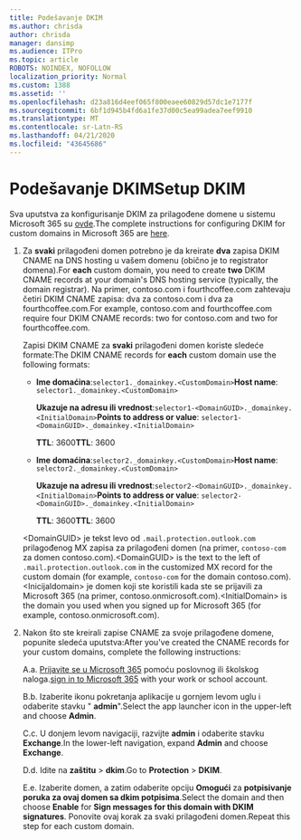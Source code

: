 ```yaml
---
title: Podešavanje DKIM
ms.author: chrisda
author: chrisda
manager: dansimp
ms.audience: ITPro
ms.topic: article
ROBOTS: NOINDEX, NOFOLLOW
localization_priority: Normal
ms.custom: 1388
ms.assetid: ''
ms.openlocfilehash: d23a816d4eef065f800eaee60829d57dc1e7177f
ms.sourcegitcommit: 6bf1d945b4fd6a1fe37d00c5ea99adea7eef9910
ms.translationtype: MT
ms.contentlocale: sr-Latn-RS
ms.lasthandoff: 04/21/2020
ms.locfileid: "43645686"
---
```

# <a name="setup-dkim"></a><span data-ttu-id="9ed95-102">Podešavanje DKIM</span><span class="sxs-lookup"><span data-stu-id="9ed95-102">Setup DKIM</span></span>

<span data-ttu-id="9ed95-103">Sva uputstva za konfigurisanje DKIM za prilagođene domene u sistemu Microsoft 365 su [ovde](https://docs.microsoft.com/office365/SecurityCompliance/use-dkim-to-validate-outbound-email#what-you-need-to-do-to-manually-set-up-dkim-in-office-365).</span><span class="sxs-lookup"><span data-stu-id="9ed95-103">The complete instructions for configuring DKIM for custom domains in Microsoft 365 are [here](https://docs.microsoft.com/office365/SecurityCompliance/use-dkim-to-validate-outbound-email#what-you-need-to-do-to-manually-set-up-dkim-in-office-365).</span></span>

1. <span data-ttu-id="9ed95-104">Za **svaki** prilagođeni domen potrebno je da kreirate **dva** zapisa DKIM CNAME na DNS hosting u vašem domenu (obično je to registrator domena).</span><span class="sxs-lookup"><span data-stu-id="9ed95-104">For **each** custom domain, you need to create **two** DKIM CNAME records at your domain's DNS hosting service (typically, the domain registrar).</span></span> <span data-ttu-id="9ed95-105">Na primer, contoso.com i fourthcoffee.com zahtevaju četiri DKIM CNAME zapisa: dva za contoso.com i dva za fourthcoffee.com.</span><span class="sxs-lookup"><span data-stu-id="9ed95-105">For example, contoso.com and fourthcoffee.com require four DKIM CNAME records: two for contoso.com and two for fourthcoffee.com.</span></span>

   <span data-ttu-id="9ed95-106">Zapisi DKIM CNAME za **svaki** prilagođeni domen koriste sledeće formate:</span><span class="sxs-lookup"><span data-stu-id="9ed95-106">The DKIM CNAME records for **each** custom domain use the following formats:</span></span>

   - <span data-ttu-id="9ed95-107">**Ime domaćina**:`selector1._domainkey.<CustomDomain>`</span><span class="sxs-lookup"><span data-stu-id="9ed95-107">**Host name**: `selector1._domainkey.<CustomDomain>`</span></span>

     <span data-ttu-id="9ed95-108">**Ukazuje na adresu ili vrednost**:`selector1-<DomainGUID>._domainkey.<InitialDomain>`</span><span class="sxs-lookup"><span data-stu-id="9ed95-108">**Points to address or value**: `selector1-<DomainGUID>._domainkey.<InitialDomain>`</span></span>

     <span data-ttu-id="9ed95-109">**TTL**: 3600</span><span class="sxs-lookup"><span data-stu-id="9ed95-109">**TTL**: 3600</span></span>

   - <span data-ttu-id="9ed95-110">**Ime domaćina**:`selector2._domainkey.<CustomDomain>`</span><span class="sxs-lookup"><span data-stu-id="9ed95-110">**Host name**: `selector2._domainkey.<CustomDomain>`</span></span>

     <span data-ttu-id="9ed95-111">**Ukazuje na adresu ili vrednost**:`selector2-<DomainGUID>._domainkey.<InitialDomain>`</span><span class="sxs-lookup"><span data-stu-id="9ed95-111">**Points to address or value**: `selector2-<DomainGUID>._domainkey.<InitialDomain>`</span></span>

     <span data-ttu-id="9ed95-112">**TTL**: 3600</span><span class="sxs-lookup"><span data-stu-id="9ed95-112">**TTL**: 3600</span></span>

   <span data-ttu-id="9ed95-113">\<DomainGUID\> je tekst levo od `.mail.protection.outlook.com` prilagođenog MX zapisa za prilagođeni domen (na primer, `contoso-com` za domen contoso.com).</span><span class="sxs-lookup"><span data-stu-id="9ed95-113">\<DomainGUID\> is the text to the left of `.mail.protection.outlook.com` in the customized MX record for the custom domain (for example, `contoso-com` for the domain contoso.com).</span></span> <span data-ttu-id="9ed95-114">\<Inicijaldomain\> je domen koji ste koristili kada ste se prijavili za Microsoft 365 (na primer, contoso.onmicrosoft.com).</span><span class="sxs-lookup"><span data-stu-id="9ed95-114">\<InitialDomain\> is the domain you used when you signed up for Microsoft 365 (for example, contoso.onmicrosoft.com).</span></span>

2. <span data-ttu-id="9ed95-115">Nakon što ste kreirali zapise CNAME za svoje prilagođene domene, popunite sledeća uputstva:</span><span class="sxs-lookup"><span data-stu-id="9ed95-115">After you've created the CNAME records for your custom domains, complete the following instructions:</span></span>

   <span data-ttu-id="9ed95-116">A.</span><span class="sxs-lookup"><span data-stu-id="9ed95-116">a.</span></span> <span data-ttu-id="9ed95-117">[Prijavite se u Microsoft 365](https://support.office.microsoft.com/article/e9eb7d51-5430-4929-91ab-6157c5a050b4) pomoću poslovnog ili školskog naloga.</span><span class="sxs-lookup"><span data-stu-id="9ed95-117">[sign in to Microsoft 365](https://support.office.microsoft.com/article/e9eb7d51-5430-4929-91ab-6157c5a050b4) with your work or school account.</span></span>

   <span data-ttu-id="9ed95-118">B.</span><span class="sxs-lookup"><span data-stu-id="9ed95-118">b.</span></span> <span data-ttu-id="9ed95-119">Izaberite ikonu pokretanja aplikacije u gornjem levom uglu i odaberite stavku " **admin**".</span><span class="sxs-lookup"><span data-stu-id="9ed95-119">Select the app launcher icon in the upper-left and choose **Admin**.</span></span>

   <span data-ttu-id="9ed95-120">C.</span><span class="sxs-lookup"><span data-stu-id="9ed95-120">c.</span></span> <span data-ttu-id="9ed95-121">U donjem levom navigaciji, razvijte **admin** i odaberite stavku **Exchange**.</span><span class="sxs-lookup"><span data-stu-id="9ed95-121">In the lower-left navigation, expand **Admin** and choose **Exchange**.</span></span>

   <span data-ttu-id="9ed95-122">D.</span><span class="sxs-lookup"><span data-stu-id="9ed95-122">d.</span></span> <span data-ttu-id="9ed95-123">Idite na **zaštitu** > **dkim**.</span><span class="sxs-lookup"><span data-stu-id="9ed95-123">Go to **Protection** > **DKIM**.</span></span>

   <span data-ttu-id="9ed95-124">E.</span><span class="sxs-lookup"><span data-stu-id="9ed95-124">e.</span></span> <span data-ttu-id="9ed95-125">Izaberite domen, a zatim odaberite opciju **Omogući** za **potpisivanje poruka za ovaj domen sa dkim potpisima**.</span><span class="sxs-lookup"><span data-stu-id="9ed95-125">Select the domain and then choose **Enable** for **Sign messages for this domain with DKIM signatures**.</span></span> <span data-ttu-id="9ed95-126">Ponovite ovaj korak za svaki prilagođeni domen.</span><span class="sxs-lookup"><span data-stu-id="9ed95-126">Repeat this step for each custom domain.</span></span>
